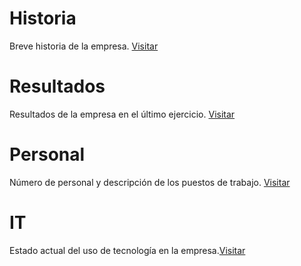 # Historia
Breve historia de la empresa. [Visitar](historia.md)

# Resultados
Resultados de la empresa en el último ejercicio. [Visitar](cuentas.md)

# Personal
Número de personal y descripción de los puestos de trabajo. [Visitar](personal.md)

# IT
Estado actual del uso de tecnología en la empresa.[Visitar](it.md)